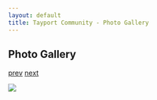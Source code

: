 ```yaml
---
layout: default
title: Tayport Community - Photo Gallery
---
```

## Photo Gallery

[prev](http://tayport.org.uk/photo/316) [next](http://tayport.org.uk/photo/318)

![ ](http://tayport.org.uk/media/317.jpg " ")

